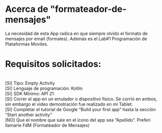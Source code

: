 # Acerca de "formateador-de-mensajes"
La necesidad de esta App radica en que siempre olvido el formato de mensajes por email (formales). Además es el Lab#1 Programación de Plataformas Moviles.

# Requisitos solicitados:
<br />[SI] Tipo: Empty Activity
<br />[SI] Lenguaje de programación: Kotlin
<br />[SI] SDK Mínimo: API 21
<br />[SI] Correr el app en un emulador o dispositivo físico. Se corrió en ambos, sin embargo el video demostración fue realizado en mi Tablet.
<br />[SI] Completar el tutorial de Google “Build your first app” hasta la sección “Start another activity”
<br />[NO] Que el nombre que sale en el ícono del app sea “Apellido”. Preferí llamarle FdM (Formateador de Mensajes)

